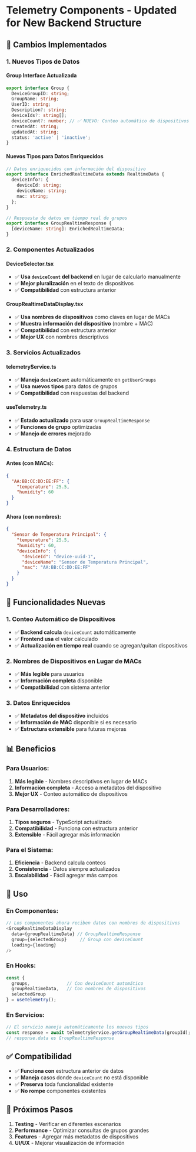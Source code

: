 # Telemetry Components - Updated for New Backend Structure

## 🎯 **Cambios Implementados**

### **1. Nuevos Tipos de Datos**

#### **Group Interface Actualizada**
```typescript
export interface Group {
  DeviceGroupID: string;
  GroupName: string;
  UserID: string;
  Description?: string;
  deviceIds?: string[];
  deviceCount?: number; // ✅ NUEVO: Conteo automático de dispositivos
  createdAt: string;
  updatedAt: string;
  status: 'active' | 'inactive';
}
```

#### **Nuevos Tipos para Datos Enriquecidos**
```typescript
// Datos enriquecidos con información del dispositivo
export interface EnrichedRealtimeData extends RealtimeData {
  deviceInfo?: {
    deviceId: string;
    deviceName: string;
    mac: string;
  };
}

// Respuesta de datos en tiempo real de grupos
export interface GroupRealtimeResponse {
  [deviceName: string]: EnrichedRealtimeData;
}
```

### **2. Componentes Actualizados**

#### **DeviceSelector.tsx**
- ✅ **Usa `deviceCount` del backend** en lugar de calcularlo manualmente
- ✅ **Mejor pluralización** en el texto de dispositivos
- ✅ **Compatibilidad** con estructura anterior

#### **GroupRealtimeDataDisplay.tsx**
- ✅ **Usa nombres de dispositivos** como claves en lugar de MACs
- ✅ **Muestra información del dispositivo** (nombre + MAC)
- ✅ **Compatibilidad** con estructura anterior
- ✅ **Mejor UX** con nombres descriptivos

### **3. Servicios Actualizados**

#### **telemetryService.ts**
- ✅ **Maneja `deviceCount`** automáticamente en `getUserGroups`
- ✅ **Usa nuevos tipos** para datos de grupos
- ✅ **Compatibilidad** con respuestas del backend

#### **useTelemetry.ts**
- ✅ **Estado actualizado** para usar `GroupRealtimeResponse`
- ✅ **Funciones de grupo** optimizadas
- ✅ **Manejo de errores** mejorado

### **4. Estructura de Datos**

#### **Antes (con MACs):**
```json
{
  "AA:BB:CC:DD:EE:FF": {
    "temperature": 25.5,
    "humidity": 60
  }
}
```

#### **Ahora (con nombres):**
```json
{
  "Sensor de Temperatura Principal": {
    "temperature": 25.5,
    "humidity": 60,
    "deviceInfo": {
      "deviceId": "device-uuid-1",
      "deviceName": "Sensor de Temperatura Principal", 
      "mac": "AA:BB:CC:DD:EE:FF"
    }
  }
}
```

## 🔧 **Funcionalidades Nuevas**

### **1. Conteo Automático de Dispositivos**
- ✅ **Backend calcula** `deviceCount` automáticamente
- ✅ **Frontend usa** el valor calculado
- ✅ **Actualización en tiempo real** cuando se agregan/quitan dispositivos

### **2. Nombres de Dispositivos en Lugar de MACs**
- ✅ **Más legible** para usuarios
- ✅ **Información completa** disponible
- ✅ **Compatibilidad** con sistema anterior

### **3. Datos Enriquecidos**
- ✅ **Metadatos del dispositivo** incluidos
- ✅ **Información de MAC** disponible si es necesario
- ✅ **Estructura extensible** para futuras mejoras

## 📊 **Beneficios**

### **Para Usuarios:**
1. **Más legible** - Nombres descriptivos en lugar de MACs
2. **Información completa** - Acceso a metadatos del dispositivo
3. **Mejor UX** - Conteo automático de dispositivos

### **Para Desarrolladores:**
1. **Tipos seguros** - TypeScript actualizado
2. **Compatibilidad** - Funciona con estructura anterior
3. **Extensible** - Fácil agregar más información

### **Para el Sistema:**
1. **Eficiencia** - Backend calcula conteos
2. **Consistencia** - Datos siempre actualizados
3. **Escalabilidad** - Fácil agregar más campos

## 🚀 **Uso**

### **En Componentes:**
```typescript
// Los componentes ahora reciben datos con nombres de dispositivos
<GroupRealtimeDataDisplay
  data={groupRealtimeData} // GroupRealtimeResponse
  group={selectedGroup}     // Group con deviceCount
  loading={loading}
/>
```

### **En Hooks:**
```typescript
const {
  groups,              // Con deviceCount automático
  groupRealtimeData,   // Con nombres de dispositivos
  selectedGroup
} = useTelemetry();
```

### **En Servicios:**
```typescript
// El servicio maneja automáticamente los nuevos tipos
const response = await telemetryService.getGroupRealtimeData(groupId);
// response.data es GroupRealtimeResponse
```

## ✅ **Compatibilidad**

- ✅ **Funciona con** estructura anterior de datos
- ✅ **Maneja** casos donde `deviceCount` no está disponible
- ✅ **Preserva** toda funcionalidad existente
- ✅ **No rompe** componentes existentes

## 🔮 **Próximos Pasos**

1. **Testing** - Verificar en diferentes escenarios
2. **Performance** - Optimizar consultas de grupos grandes
3. **Features** - Agregar más metadatos de dispositivos
4. **UI/UX** - Mejorar visualización de información 